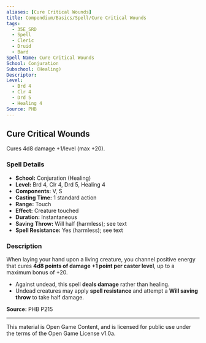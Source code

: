 ```yaml
---
aliases: [Cure Critical Wounds]
title: Compendium/Basics/Spell/Cure Critical Wounds
tags:
  - 35E_SRD
  - Spell
  - Cleric
  - Druid
  - Bard
Spell Name: Cure Critical Wounds
School: Conjuration
Subschool: (Healing)
Descriptor: 
Level:
  - Brd 4
  - Clr 4
  - Drd 5
  - Healing 4
Source: PHB
---
```


## Cure Critical Wounds

Cures 4d8 damage +1/level (max +20).

### Spell Details

- **School:** Conjuration (Healing)  
- **Level:** Brd 4, Clr 4, Drd 5, Healing 4  
- **Components:** V, S  
- **Casting Time:** 1 standard action  
- **Range:** Touch  
- **Effect:** Creature touched  
- **Duration:** Instantaneous  
- **Saving Throw:** Will half (harmless); see text  
- **Spell Resistance:** Yes (harmless); see text  

### Description

When laying your hand upon a living creature, you channel positive energy that cures **4d8 points of damage +1 point per caster level**, up to a maximum bonus of +20.

- Against undead, this spell **deals damage** rather than healing.
- Undead creatures may apply **spell resistance** and attempt a **Will saving throw** to take half damage.


**Source:** PHB P215

---

This material is Open Game Content, and is licensed for public use under  
the terms of the Open Game License v1.0a.
